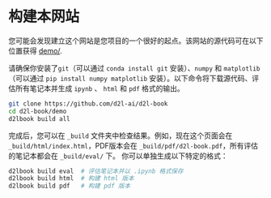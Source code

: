 # 构建本网站

您可能会发现建立这个网站是您项目的一个很好的起点。该网站的源代码可在以下位置获得 [demo/](https://github.com/d2l-ai/d2l-book/tree/master/demo).

请确保你安装了`git`（可以通过 `conda install git` 安装）、`numpy` 和 `matplotlib` （可以通过 `pip install numpy matplotlib` 安装）。以下命令将下载源代码、评估所有笔记本并生成 `ipynb` 、 `html` 和 `pdf` 格式的输出。

```sh
git clone https://github.com/d2l-ai/d2l-book
cd d2l-book/demo
d2lbook build all
```

完成后，您可以在 `_build` 文件夹中检查结果。例如，现在这个页面会在 `_build/html/index.html`，PDF版本会在 `_build/pdf/d2l-book.pdf`，所有评估的笔记本都会在 `_build/eval/` 下。
你可以单独生成以下特定的格式：

```sh
d2lbook build eval  # 评估笔记本并以 .ipynb 格式保存
d2lbook build html  # 构建 html 版本
d2lbook build pdf   # 构建 pdf 版本
```
